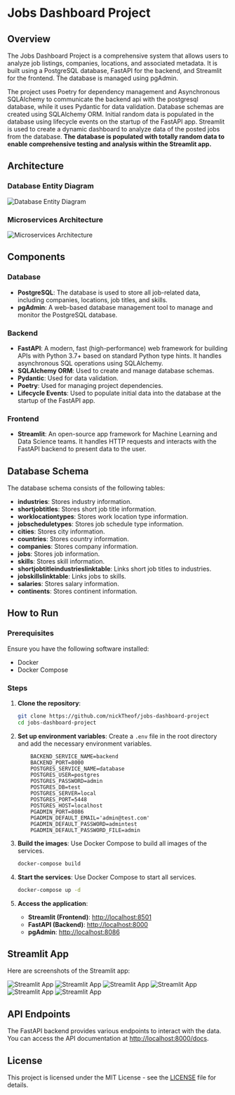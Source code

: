 # Jobs Dashboard Project

## Overview

The Jobs Dashboard Project is a comprehensive system that allows users to analyze job listings, companies, locations, and associated metadata. It is built using a PostgreSQL database, FastAPI for the backend, and Streamlit for the frontend. The database is managed using pgAdmin.

The project uses Poetry for dependency management and Asynchronous SQLAlchemy to communicate the backend api with the postgresql database, while it uses Pydantic for data validation. Database schemas are created using SQLAlchemy ORM. Initial random data is populated in the database using lifecycle events on the startup of the FastAPI app. Streamlit is used to create a dynamic dashboard to analyze data of the posted jobs from the database. **The database is populated with totally random data to enable comprehensive testing and analysis within the Streamlit app.**

## Architecture

### Database Entity Diagram
![Database Entity Diagram](https://github.com/nickTheof/jobs-dashboard-project/blob/main/images/database%20entity%20diagram.png)

### Microservices Architecture
![Microservices Architecture](https://github.com/nickTheof/jobs-dashboard-project/blob/main/images/microservices%20architecture.jpg)

## Components

### Database
- **PostgreSQL**: The database is used to store all job-related data, including companies, locations, job titles, and skills.
- **pgAdmin**: A web-based database management tool to manage and monitor the PostgreSQL database.

### Backend
- **FastAPI**: A modern, fast (high-performance) web framework for building APIs with Python 3.7+ based on standard Python type hints. It handles asynchronous SQL operations using SQLAlchemy.
- **SQLAlchemy ORM**: Used to create and manage database schemas.
- **Pydantic**: Used for data validation.
- **Poetry**: Used for managing project dependencies.
- **Lifecycle Events**: Used to populate initial data into the database at the startup of the FastAPI app.

### Frontend
- **Streamlit**: An open-source app framework for Machine Learning and Data Science teams. It handles HTTP requests and interacts with the FastAPI backend to present data to the user.

## Database Schema

The database schema consists of the following tables:
- **industries**: Stores industry information.
- **shortjobtitles**: Stores short job title information.
- **worklocationtypes**: Stores work location type information.
- **jobscheduletypes**: Stores job schedule type information.
- **cities**: Stores city information.
- **countries**: Stores country information.
- **companies**: Stores company information.
- **jobs**: Stores job information.
- **skills**: Stores skill information.
- **shortjobtitleindustrieslinktable**: Links short job titles to industries.
- **jobskillslinktable**: Links jobs to skills.
- **salaries**: Stores salary information.
- **continents**: Stores continent information.

## How to Run

### Prerequisites

Ensure you have the following software installed:
- Docker
- Docker Compose

### Steps

1. **Clone the repository**:
    ```bash
    git clone https://github.com/nickTheof/jobs-dashboard-project
    cd jobs-dashboard-project
    ```

2. **Set up environment variables**:
    Create a `.env` file in the root directory and add the necessary environment variables.
    ```env
        BACKEND_SERVICE_NAME=backend
        BACKEND_PORT=8000   
        POSTGRES_SERVICE_NAME=database
        POSTGRES_USER=postgres
        POSTGRES_PASSWORD=admin
        POSTGRES_DB=test
        POSTGRES_SERVER=local
        POSTGRES_PORT=5448
        POSTGRES_HOST=localhost    
        PGADMIN_PORT=8086
        PGADMIN_DEFAULT_EMAIL='admin@test.com'
        PGADMIN_DEFAULT_PASSWORD=admintest
        PGADMIN_DEFAULT_PASSWORD_FILE=admin
    ```

3. **Build the images**:
    Use Docker Compose to build all images of the services.
    ```bash
    docker-compose build
    ```

4. **Start the services**:
    Use Docker Compose to start all services.
    ```bash
    docker-compose up -d
    ```

5. **Access the application**:
    - **Streamlit (Frontend)**: [http://localhost:8501](http://localhost:8501)
    - **FastAPI (Backend)**: [http://localhost:8000](http://localhost:8000)
    - **pgAdmin**: [http://localhost:8086](http://localhost:8086)


## Streamlit App

Here are screenshots of the Streamlit app:

![Streamlit App](https://github.com/nickTheof/jobs-dashboard-project/blob/main/images/streamlitapp_img1.png)
![Streamlit App](https://github.com/nickTheof/jobs-dashboard-project/blob/main/images/streamlitapp_img2.png)
![Streamlit App](https://github.com/nickTheof/jobs-dashboard-project/blob/main/images/streamlitapp_img3.png)
![Streamlit App](https://github.com/nickTheof/jobs-dashboard-project/blob/main/images/streamlitapp_img4.png)
![Streamlit App](https://github.com/nickTheof/jobs-dashboard-project/blob/main/images/streamlitapp_img5.png)
![Streamlit App](https://github.com/nickTheof/jobs-dashboard-project/blob/main/images/streamlitapp_img6.png)

## API Endpoints

The FastAPI backend provides various endpoints to interact with the data. You can access the API documentation at [http://localhost:8000/docs](http://localhost:8000/docs).


## License

This project is licensed under the MIT License - see the [LICENSE](https://github.com/nickTheof/jobs-dashboard-project/blob/main/licence.txt) file for details.